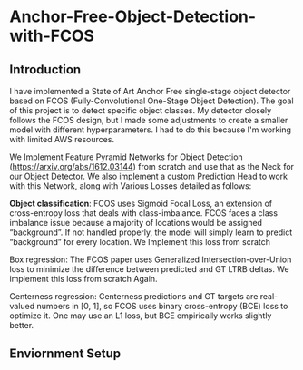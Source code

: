 # Anchor-Free-Object-Detection-with-FCOS
 ## Introduction

 I have implemented a State of Art Anchor Free single-stage object detector based on FCOS (Fully-Convolutional One-Stage Object Detection). The goal of this project is to detect specific object classes. My detector closely follows the FCOS design, but I made some adjustments to create a smaller model with different hyperparameters. I had to do this because I'm working with limited AWS resources.

We Implement Feature Pyramid Networks for Object Detection (https://arxiv.org/abs/1612.03144) from scratch and use that as the Neck for our Object Detector. We also implement a custom Prediction Head to work with this Network, along with Various Losses detailed as follows:

**Object classification**: FCOS uses Sigmoid Focal Loss, an extension of cross-entropy loss that deals with class-imbalance. FCOS faces a class imbalance issue because a majority of locations would be assigned “background”. If not handled properly, the model will simply learn to predict “background” for every location. We Implement this loss from scratch

Box regression: The FCOS paper uses Generalized Intersection-over-Union loss to minimize the difference between predicted and GT LTRB deltas. We  implement this loss from scratch Again.

Centerness regression: Centerness predictions and GT targets are real-valued numbers in [0, 1], so FCOS uses binary cross-entropy (BCE) loss to optimize it. One may use an L1 loss, but BCE empirically works slightly better.

## Enviornment Setup
```

```